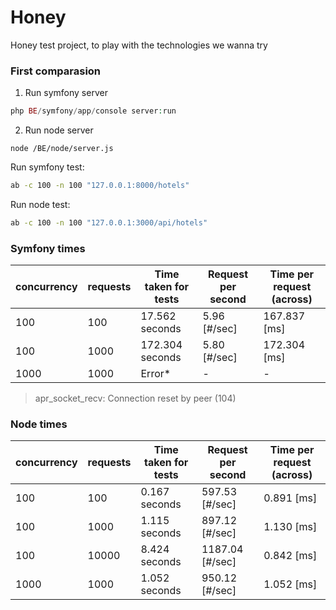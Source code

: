 Honey
====

Honey test project, to play with the technologies we wanna try

### First comparasion
1. Run symfony server
```php
php BE/symfony/app/console server:run
```
2. Run node server
```npm
node /BE/node/server.js
```

Run symfony test:
```bash
ab -c 100 -n 100 "127.0.0.1:8000/hotels" 
```
Run node test:
```bash
ab -c 100 -n 100 "127.0.0.1:3000/api/hotels" 
```
### Symfony times
| concurrency | requests | Time taken for tests | Request per second | Time per request (across)|
|-------------|----------|----------------------|--------------------|--------------------------|
| 100         | 100      | 17.562 seconds       | 5.96 [#/sec]       | 167.837 [ms]             |
| 100         | 1000     | 172.304 seconds      | 5.80 [#/sec]       | 172.304 [ms]             |
| 1000        | 1000     | Error*               |-                   | -                        |
>apr_socket_recv: Connection reset by peer (104)

### Node times
| concurrency | requests | Time taken for tests | Request per second | Time per request (across)|
|-------------|----------|----------------------|--------------------|--------------------------|
| 100         | 100      | 0.167 seconds        | 597.53 [#/sec]     | 0.891 [ms]               |
| 100         | 1000     | 1.115 seconds        | 897.12 [#/sec]     | 1.130 [ms]               |
| 100         | 10000    | 8.424 seconds        | 1187.04 [#/sec]    | 0.842 [ms]               |
| 1000        | 1000     | 1.052 seconds        | 950.12 [#/sec]     | 1.052 [ms]               |